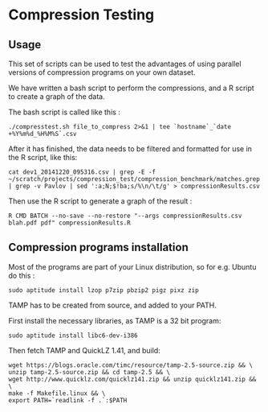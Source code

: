# Compression Testing #

## Usage ##

This set of scripts can be used to test the advantages of using parallel versions of compression programs on your own dataset.

We have written a bash script to perform the compressions, and a R script to create a graph of the data.

The bash script is called like this :

```
./compresstest.sh file_to_compress 2>&1 | tee `hostname`_`date +%Y%m%d_%H%M%S`.csv
```

After it has finished, the data needs to be filtered and formatted for use in the R script, like this:

```
cat dev1_20141220_095316.csv | grep -E -f ~/scratch/projects/compression_test/compression_benchmark/matches.grep  | grep -v Pavlov | sed ':a;N;$!ba;s/%\n/\t/g' > compressionResults.csv
```

Then use the R script to generate a graph of the result :

```
R CMD BATCH --no-save --no-restore "--args compressionResults.csv blah.pdf pdf" compressionResults.R
```

## Compression programs installation ##

Most of the programs are part of your Linux distribution, so for e.g. Ubuntu do this :

```
sudo aptitude install lzop p7zip pbzip2 pigz pixz zip
```

TAMP has to be created from source, and added to your PATH.

First install the necessary libraries, as TAMP is a 32 bit program:

```
sudo aptitude install libc6-dev-i386
```

Then fetch TAMP and QuickLZ 1.41, and build:

```
wget https://blogs.oracle.com/timc/resource/tamp-2.5-source.zip && \
unzip tamp-2.5-source.zip && cd tamp-2.5 && \
wget http://www.quicklz.com/quicklz141.zip && unzip quicklz141.zip && \
make -f Makefile.linux && \
export PATH=`readlink -f .`:$PATH
```



